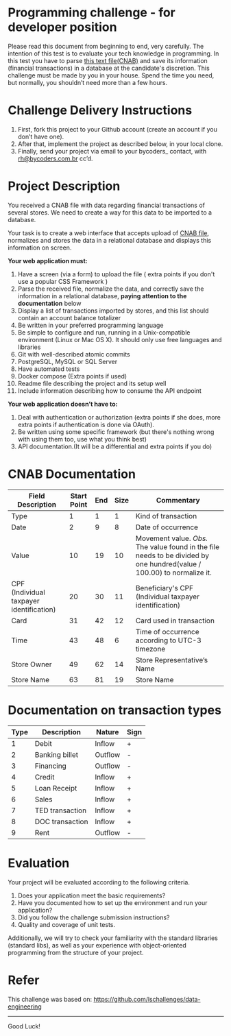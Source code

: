# Programming challenge - for developer position

Please read this document from beginning to end, very carefully.
The intention of this test is to evaluate your tech knowledge in programming.
In this test you have to parse [this text file(CNAB)](https://github.com/ByCodersTec/challenge-dev/blob/main/CNAB.txt) and save its information (financial transactions) in a database at the candidate's discretion.
This challenge must be made by you in your house. Spend the time you need, but normally, you shouldn’t need more than a few hours.

# Challenge Delivery Instructions

1. First, fork this project to your Github account (create an account if you don’t have one).
2. After that, implement the project as described below, in your local clone.
3. Finally, send your project via email to your bycoders_ contact, with rh@bycoders.com.br cc’d.

# Project Description


You received a CNAB file with data regarding  financial transactions of several stores.
We need to create a way for this data to be imported to a database.


Your task is to create a web interface that accepts upload of [CNAB file](https://github.com/ByCodersTec/challenge-dev/blob/main/CNAB.txt), normalizes and stores the data in a relational database and displays this information on screen.


**Your web application must:**

1. Have a screen (via a form) to upload the file ( extra points if you don't use a popular CSS Framework )
2. Parse the received file, normalize the data, and correctly save the information in a relational database, **paying attention to the documentation** below
3. Display a list of transactions imported by stores, and this list should contain an account balance totalizer
4. Be written in your preferred programming language
5. Be simple to configure and run, running in a Unix-compatible environment (Linux or Mac OS X). It should only use free languages ​​and libraries
6. Git with well-described atomic commits
7. PostgreSQL, MySQL or SQL Server
8. Have automated tests
9. Docker compose (Extra points if used)
10. Readme file describing the project and its setup well
11. Include information describing how to consume the API endpoint

**Your web application doesn’t have to:**

1. Deal with authentication or authorization (extra points if she does, more extra points if authentication is done via OAuth).
2. Be written using some specific framework (but there's nothing wrong with using them too, use what you think best)
3. API documentation.(It will be a differential and extra points if you do)

# CNAB Documentation

| Field Description  | Start Point | End | Size | Commentary
| ------------- | ------------- | -----| ---- | ------
| Type  | 1  | 1 | 1 | Kind of transaction
| Date  | 2  | 9 | 8 | Date of occurrence
| Value | 10 | 19 | 10 | Movement value. *Obs.* The value found in the file needs to be divided by one hundred(value / 100.00) to normalize it.
| CPF <br>(Individual taxpayer identification) | 20 | 30 | 11 | Beneficiary's CPF (Individual taxpayer identification)
| Card | 31 | 42 | 12 | Card used in transaction 
| Time  | 43 | 48 | 6 | Time of occurrence according to UTC-3 timezone
| Store Owner | 49 | 62 | 14 | Store Representative’s Name
| Store Name | 63 | 81 | 19 | Store Name


# Documentation on transaction types

| Type | Description | Nature | Sign |
| ---- | -------- | --------- | ----- |
| 1 | Debit | Inflow | + |
| 2 | Banking billet | Outflow | - |
| 3 | Financing | Outflow | - |
| 4 | Credit | Inflow | + |
| 5 | Loan Receipt | Inflow | + |
| 6 | Sales | Inflow | + |
| 7 | TED transaction | Inflow | + |
| 8 | DOC transaction | Inflow | + |
| 9 | Rent | Outflow | - |

# Evaluation

Your project will be evaluated according to the following criteria.

1. Does your application meet the basic requirements?
2. Have you documented how to set up the environment and run your application?
3. Did you follow the challenge submission instructions?
4. Quality and coverage of unit tests.


Additionally, we will try to check your familiarity with the standard libraries (standard libs), as well as your experience with object-oriented programming from the structure of your project.

# Refer

This challenge was based on: https://github.com/lschallenges/data-engineering

---

Good Luck!

